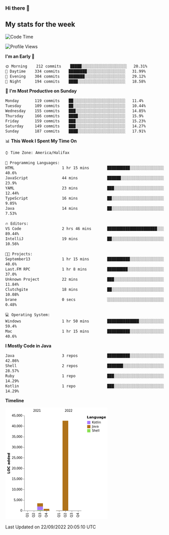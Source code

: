 ### Hi there 👋

## My stats for the week
<!--START_SECTION:waka-->
![Code Time](http://img.shields.io/badge/Code%20Time-398%20hrs%2024%20mins-blue)

![Profile Views](http://img.shields.io/badge/Profile%20Views-0-blue)

**I'm an Early 🐤** 

```text
🌞 Morning    212 commits    █████░░░░░░░░░░░░░░░░░░░░   20.31% 
🌆 Daytime    334 commits    ████████░░░░░░░░░░░░░░░░░   31.99% 
🌃 Evening    304 commits    ███████░░░░░░░░░░░░░░░░░░   29.12% 
🌙 Night      194 commits    ████░░░░░░░░░░░░░░░░░░░░░   18.58%

```
📅 **I'm Most Productive on Sunday** 

```text
Monday       119 commits    ██░░░░░░░░░░░░░░░░░░░░░░░   11.4% 
Tuesday      109 commits    ██░░░░░░░░░░░░░░░░░░░░░░░   10.44% 
Wednesday    155 commits    ███░░░░░░░░░░░░░░░░░░░░░░   14.85% 
Thursday     166 commits    ████░░░░░░░░░░░░░░░░░░░░░   15.9% 
Friday       159 commits    ███░░░░░░░░░░░░░░░░░░░░░░   15.23% 
Saturday     149 commits    ███░░░░░░░░░░░░░░░░░░░░░░   14.27% 
Sunday       187 commits    ████░░░░░░░░░░░░░░░░░░░░░   17.91%

```


📊 **This Week I Spent My Time On** 

```text
⌚︎ Time Zone: America/Halifax

💬 Programming Languages: 
HTML                     1 hr 15 mins        ██████████░░░░░░░░░░░░░░░   40.6% 
JavaScript               44 mins             ██████░░░░░░░░░░░░░░░░░░░   23.9% 
YAML                     23 mins             ███░░░░░░░░░░░░░░░░░░░░░░   12.44% 
TypeScript               16 mins             ██░░░░░░░░░░░░░░░░░░░░░░░   9.05% 
Java                     14 mins             ██░░░░░░░░░░░░░░░░░░░░░░░   7.53%

🔥 Editors: 
VS Code                  2 hrs 46 mins       ██████████████████████░░░   89.44% 
IntelliJ                 19 mins             ██░░░░░░░░░░░░░░░░░░░░░░░   10.56%

🐱‍💻 Projects: 
September13              1 hr 15 mins        ██████████░░░░░░░░░░░░░░░   40.6% 
Last.FM RPC              1 hr 8 mins         █████████░░░░░░░░░░░░░░░░   37.0% 
Unknown Project          22 mins             ███░░░░░░░░░░░░░░░░░░░░░░   11.84% 
Clutchgite               18 mins             ██░░░░░░░░░░░░░░░░░░░░░░░   10.08% 
brane                    0 secs              ░░░░░░░░░░░░░░░░░░░░░░░░░   0.48%

💻 Operating System: 
Windows                  1 hr 50 mins        ██████████████░░░░░░░░░░░   59.4% 
Mac                      1 hr 15 mins        ██████████░░░░░░░░░░░░░░░   40.6%

```

**I Mostly Code in Java** 

```text
Java                     3 repos             ██████████░░░░░░░░░░░░░░░   42.86% 
Shell                    2 repos             ███████░░░░░░░░░░░░░░░░░░   28.57% 
Ruby                     1 repo              ███░░░░░░░░░░░░░░░░░░░░░░   14.29% 
Kotlin                   1 repo              ███░░░░░░░░░░░░░░░░░░░░░░   14.29%

```


**Timeline**

![Chart not found](https://raw.githubusercontent.com/lyndseyy/lyndseyy/main/charts/bar_graph.png) 


 Last Updated on 22/09/2022 20:05:10 UTC
<!--END_SECTION:waka-->
